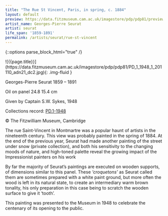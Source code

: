 ```yaml
---
title: "The Rue St Vincent, Paris, in spring, c. 1884"
layout: default
preview: https://data.fitzmuseum.cam.ac.uk/imagestore/pdp/pdp81/preview_PD_1_1948_1_201110_adn21_dc2.jpg
artist_name: Georges-Pierre Seurat
artist: seurat
life_span: '1859-1891'
permalink: /artists/seurat/rue-st-vincent
---
```

{::options parse_block_html="true" /}
<div class="text-center">
![{{page.title}}](https://data.fitzmuseum.cam.ac.uk/imagestore/pdp/pdp81/PD_1_1948_1_201110_adn21_dc2.jpg){: .img-fluid }


</div>

Georges-Pierre Seurat 1859 – 1891

Oil on panel 24.8 15.4 cm

Given by Captain S.W. Sykes, 1948

Collections record: [PD.1-1948](https://data.fitzmuseum.cam.ac.uk/id/object/2962)

© The Fitzwilliam Museum, Cambridge

The rue Saint-Vincent in Montmartre was a popular haunt of artists in the nineteenth century. This view was probably painted in the spring of 1884. At the end of the previous year, Seurat had made another painting of the street under snow (private collection), and both his sensitivity to the changing moods of nature, and high-toned palette reveal the growing impact of the Impressionist painters on his work

By far the majority of Seurat’s paintings are executed on wooden supports, of dimensions similar to this panel. These _‘croquetons’_ as Seurat called them are sometimes prepared with a white paint ground, but more often the wood is left in its natural state, to create an intermediary warm brown tonality, his only preparation in this case being to scratch the wooden surface to give it ‘tooth’.

This painting was presented to the Museum in 1948 to celebrate the centenary of its opening to the public.
